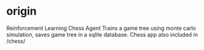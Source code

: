 # origin
Reinforcement Learning Chess Agent
Trains a game tree using monte carlo simulation, saves game tree in a sqlite database. 
Chess app also included in /chess/
